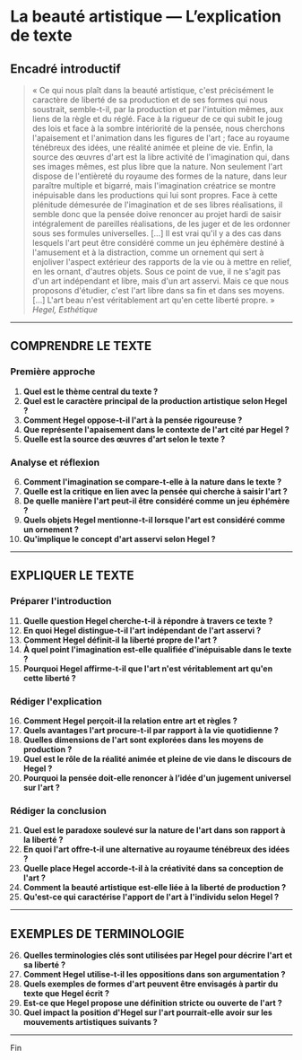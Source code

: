 # La beauté artistique — L’explication de texte

## Encadré introductif
> « Ce qui nous plaît dans la beauté artistique, c'est précisément le caractère de liberté de sa production et de ses formes qui nous soustrait, semble-t-il, par la production et par l'intuition mêmes, aux liens de la règle et du réglé. Face à la rigueur de ce qui subit le joug des lois et face à la sombre intériorité de la pensée, nous cherchons l'apaisement et l'animation dans les figures de l'art ; face au royaume ténébreux des idées, une réalité animée et pleine de vie. Enfin, la source des œuvres d'art est la libre activité de l'imagination qui, dans ses images mêmes, est plus libre que la nature. Non seulement l'art dispose de l'entièreté du royaume des formes de la nature, dans leur paraître multiple et bigarré, mais l'imagination créatrice se montre inépuisable dans les productions qui lui sont propres. Face à cette plénitude démesurée de l'imagination et de ses libres réalisations, il semble donc que la pensée doive renoncer au projet hardi de saisir intégralement de pareilles réalisations, de les juger et de les ordonner sous ses formules universelles. […] Il est vrai qu'il y a des cas dans lesquels l'art peut être considéré comme un jeu éphémère destiné à l'amusement et à la distraction, comme un ornement qui sert à enjoliver l'aspect extérieur des rapports de la vie ou à mettre en relief, en les ornant, d'autres objets. Sous ce point de vue, il ne s'agit pas d'un art indépendant et libre, mais d'un art asservi. Mais ce que nous proposons d'étudier, c'est l'art libre dans sa fin et dans ses moyens. […] L'art beau n'est véritablement art qu'en cette liberté propre. »  
> *Hegel, Esthétique*

---

## COMPRENDRE LE TEXTE

### Première approche

1. **Quel est le thème central du texte ?**  
2. **Quel est le caractère principal de la production artistique selon Hegel ?**  
3. **Comment Hegel oppose-t-il l'art à la pensée rigoureuse ?**  
4. **Que représente l'apaisement dans le contexte de l'art cité par Hegel ?**  
5. **Quelle est la source des œuvres d'art selon le texte ?**  

### Analyse et réflexion

6. **Comment l'imagination se compare-t-elle à la nature dans le texte ?**  
7. **Quelle est la critique en lien avec la pensée qui cherche à saisir l'art ?**  
8. **De quelle manière l'art peut-il être considéré comme un jeu éphémère ?**  
9. **Quels objets Hegel mentionne-t-il lorsque l'art est considéré comme un ornement ?**  
10. **Qu'implique le concept d'art asservi selon Hegel ?**  

---

## EXPLIQUER LE TEXTE

### Préparer l'introduction

11. **Quelle question Hegel cherche-t-il à répondre à travers ce texte ?**  
12. **En quoi Hegel distingue-t-il l'art indépendant de l'art asservi ?**  
13. **Comment Hegel définit-il la liberté propre de l'art ?**  
14. **À quel point l'imagination est-elle qualifiée d'inépuisable dans le texte ?**  
15. **Pourquoi Hegel affirme-t-il que l'art n'est véritablement art qu'en cette liberté ?**  

### Rédiger l'explication

16. **Comment Hegel perçoit-il la relation entre art et règles ?**  
17. **Quels avantages l'art procure-t-il par rapport à la vie quotidienne ?**  
18. **Quelles dimensions de l'art sont explorées dans les moyens de production ?**  
19. **Quel est le rôle de la réalité animée et pleine de vie dans le discours de Hegel ?**  
20. **Pourquoi la pensée doit-elle renoncer à l’idée d'un jugement universel sur l'art ?**  

### Rédiger la conclusion

21. **Quel est le paradoxe soulevé sur la nature de l'art dans son rapport à la liberté ?**  
22. **En quoi l'art offre-t-il une alternative au royaume ténébreux des idées ?**  
23. **Quelle place Hegel accorde-t-il à la créativité dans sa conception de l'art ?**  
24. **Comment la beauté artistique est-elle liée à la liberté de production ?**  
25. **Qu'est-ce qui caractérise l'apport de l'art à l'individu selon Hegel ?**  

--- 

## EXEMPLES DE TERMINOLOGIE

26. **Quelles terminologies clés sont utilisées par Hegel pour décrire l'art et sa liberté ?**  
27. **Comment Hegel utilise-t-il les oppositions dans son argumentation ?**  
28. **Quels exemples de formes d'art peuvent être envisagés à partir du texte que Hegel écrit ?**  
29. **Est-ce que Hegel propose une définition stricte ou ouverte de l'art ?**  
30. **Quel impact la position d'Hegel sur l'art pourrait-elle avoir sur les mouvements artistiques suivants ?**  

--- 

Fin